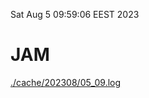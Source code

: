 Sat Aug  5 09:59:06 EEST 2023
# JAM
<a href='./cache/202308/05_09.log'>./cache/202308/05_09.log</a>
